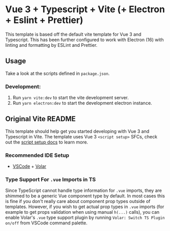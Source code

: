 # Vue 3 + Typescript + Vite (+ Electron + Eslint + Prettier)

This template is based off the default vite template for Vue 3 and Typescript. This has been further
configured to work with Electron (16) with linting and formatting by ESLint and Prettier.

## Usage

Take a look at the scripts defined in `package.json`.

### Development:

1. Run `yarn vite:dev` to start the vite development server.
2. Run `yarn electron:dev` to start the development electron instance.

## Original Vite README

This template should help get you started developing with Vue 3 and Typescript in Vite. The template uses Vue 3 `<script setup>` SFCs, check out the [script setup docs](https://v3.vuejs.org/api/sfc-script-setup.html#sfc-script-setup) to learn more.

### Recommended IDE Setup

- [VSCode](https://code.visualstudio.com/) + [Volar](https://marketplace.visualstudio.com/items?itemName=johnsoncodehk.volar)

### Type Support For `.vue` Imports in TS

Since TypeScript cannot handle type information for `.vue` imports, they are shimmed to be a generic Vue component type by default. In most cases this is fine if you don't really care about component prop types outside of templates. However, if you wish to get actual prop types in `.vue` imports (for example to get props validation when using manual `h(...)` calls), you can enable Volar's `.vue` type support plugin by running `Volar: Switch TS Plugin on/off` from VSCode command palette.
